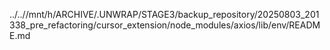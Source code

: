 ../..//mnt/h/ARCHIVE/.UNWRAP/STAGE3/backup_repository/20250803_201338_pre_refactoring/cursor_extension/node_modules/axios/lib/env/README.md